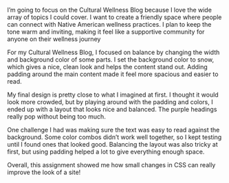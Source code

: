 I’m going to focus on the Cultural Wellness Blog because I love the wide array of topics I could cover. I want to create a friendly space where people can connect with Native American wellness practices. I plan to keep the tone warm and inviting, making it feel like a supportive community for anyone on their wellness journey

For my Cultural Wellness Blog, I focused on balance by changing the width and background color of some parts. I set the background color to snow, which gives a nice, clean look and helps the content stand out. Adding padding around the main content made it feel more spacious and easier to read.

My final design is pretty close to what I imagined at first. I thought it would look more crowded, but by playing around with the padding and colors, I ended up with a layout that looks nice and balanced. The purple headings really pop without being too much.

One challenge I had was making sure the text was easy to read against the background. Some color combos didn’t work well together, so I kept testing until I found ones that looked good. Balancing the layout was also tricky at first, but using padding helped a lot to give everything enough space.

Overall, this assignment showed me how small changes in CSS can really improve the look of a site!

